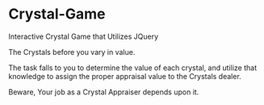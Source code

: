 # Crystal-Game
Interactive Crystal Game that Utilizes JQuery

The Crystals before you vary in value.

The task falls to you to determine the value of each crystal, and utilize that knowledge to assign the proper appraisal value to the Crystals dealer.

Beware, Your job as a Crystal Appraiser depends upon it.

